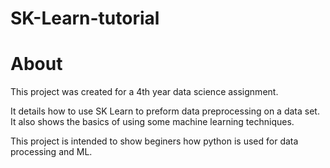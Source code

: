 # SK-Learn-tutorial

# About 
This project was created for a 4th year data science assignment. 

It details how to use SK Learn to preform data preprocessing on a data set. 
It also shows the basics of using some machine learning techniques.

This project is intended to show beginers how python is used for data processing and ML.
